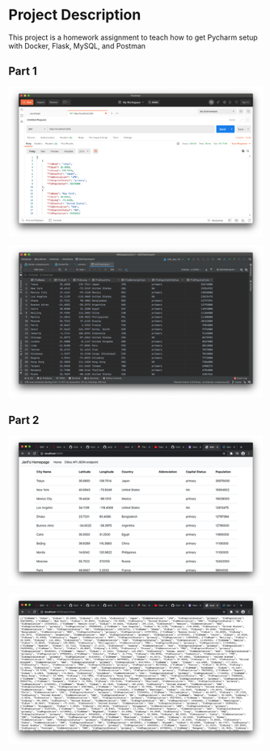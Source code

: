 # Project Description
This project is a homework assignment to teach how to get Pycharm setup with Docker, Flask, MySQL, and Postman

## Part 1

![postman request output](screenshots/postman.png)

![citiesData table](screenshots/citiesData%20table.png)

## Part 2

![home page](screenshots/bootstrap%20page.png)

![cities data API page](screenshots/cities%20api%20page.png)
